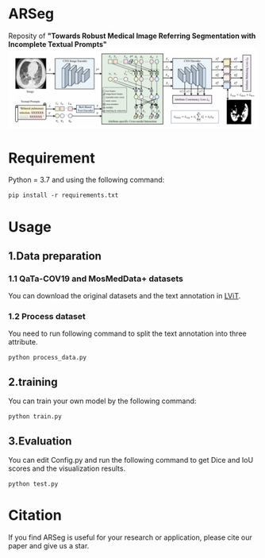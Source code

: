 # ARSeg
Reposity of **"Towards Robust Medical Image Referring Segmentation with Incomplete Textual Prompts"**
![image](https://github.com/w7jie/ARSeg/blob/main/img/ARSeg.png)

# Requirement
Python = 3.7 and using the following command:
```
pip install -r requirements.txt
```
# Usage
## 1.Data preparation
### 1.1 QaTa-COV19 and MosMedData+ datasets
You can download the original datasets and the text annotation in [LViT](https://github.com/HUANGLIZI/LViT).
### 1.2 Process dataset
You need to run following command to split the text annotation into three attribute.
```
python process_data.py
```
## 2.training
You can train your own model by the following command:
```
python train.py
```
## 3.Evaluation
You can edit Config.py and run the following command to get Dice and IoU scores and the visualization results.
```
python test.py
```
# Citation
If you find ARSeg is useful for your research or application, please cite our paper and give us a star.
```
```
